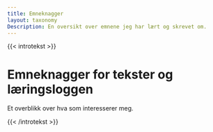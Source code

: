 ```yaml
---
title: Emneknagger
layout: taxonomy
Description: En oversikt over emnene jeg har lært og skrevet om.
---
```

{{< introtekst >}}
<h1>Emneknagger for tekster og læringsloggen</h1>
<p class="ingress">Et overblikk over hva som interesserer meg.</p>
{{< /introtekst >}}

